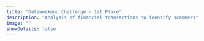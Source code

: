 ```yaml
---
title: "Dataweekend Challenge - 1st Place"
description: "Analysis of financial transactions to identify scammers"
image: ""
showDetails: false
---
```

